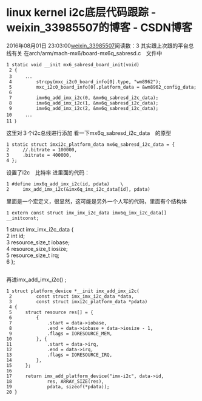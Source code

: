 # linux kernel i2c底层代码跟踪 - weixin_33985507的博客 - CSDN博客
2016年08月01日 23:03:00[weixin_33985507](https://me.csdn.net/weixin_33985507)阅读数：3
其实跟上次跟的平台总线有关
在arch/arm/mach-mx6/board-mx6q_sabresd.c　文件中
```
1 static void __init mx6_sabresd_board_init(void)                                 
 2 {                                                                               
 3     ．．．
 4         strcpy(mxc_i2c0_board_info[0].type, "wm8962");                              
 5         mxc_i2c0_board_info[0].platform_data = &wm8962_config_data;             
 6                                                                                 
 7         imx6q_add_imx_i2c(0, &mx6q_sabresd_i2c_data);                               
 8         imx6q_add_imx_i2c(1, &mx6q_sabresd_i2c_data);                               
 9         imx6q_add_imx_i2c(2, &mx6q_sabresd_i2c_data);                               
10     ．．．
11 ｝
```
这里对３个i2c总线进行添加
看一下mx6q_sabresd_i2c_data　的原型
```
1 static struct imxi2c_platform_data mx6q_sabresd_i2c_data = {                    
2     //.bitrate = 100000,                                                        
3     .bitrate = 400000,                                                          
4 };
```
设置了i2c　比特率
进里面的代码：
```
1 #define imx6q_add_imx_i2c(id, pdata)    \                                       
2     imx_add_imx_i2c(&imx6q_imx_i2c_data[id], pdata)
```
里面是一个宏定义，很显然，这可能是另外一个人写的代码，里面有个结构体
```
1 extern const struct imx_imx_i2c_data imx6q_imx_i2c_data[] __initconst; 
```
1 struct imx_imx_i2c_data {                                                       
2     int id;                                                                     
3     resource_size_t iobase;                                                     
4     resource_size_t iosize;                                                     
5     resource_size_t irq;                                                        
6 };
```
```
再进imx_add_imx_i2c() ;
```
1 struct platform_device *__init imx_add_imx_i2c(                                 
 2         const struct imx_imx_i2c_data *data,                                    
 3         const struct imxi2c_platform_data *pdata)                               
 4 {                                                                               
 5     struct resource res[] = {                                                   
 6         {                                                                       
 7             .start = data->iobase,                                              
 8             .end = data->iobase + data->iosize - 1,                             
 9             .flags = IORESOURCE_MEM,                                            
10         }, {                                                                    
11             .start = data->irq,                                                 
12             .end = data->irq,                                                   
13             .flags = IORESOURCE_IRQ,                                            
14         },                                                                      
15     };                                                                          
16                                                                                 
17     return imx_add_platform_device("imx-i2c", data->id,                         
18             res, ARRAY_SIZE(res),                                               
19             pdata, sizeof(*pdata));                                             
20 }
```
